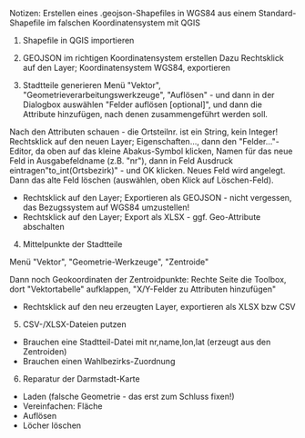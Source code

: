 Notizen: Erstellen eines .geojson-Shapefiles in WGS84 aus einem Standard-Shapefile im falschen Koordinatensystem mit QGIS

1. Shapefile in QGIS importieren 

2. GEOJSON im richtigen Koordinatensystem erstellen
Dazu Rechtsklick auf den Layer; Koordinatensystem WGS84, exportieren

3. Stadtteile generieren
Menü "Vektor", "Geometrieverarbeitungswerkzeuge", "Auflösen" - und dann in der Dialogbox auswählen "Felder auflösen [optional]", und dann die Attribute hinzufügen, nach denen zusammengeführt werden soll. 

Nach den Attributen schauen - die Ortsteilnr. ist ein String, kein Integer! Rechtsklick auf den neuen Layer; Eigenschaften..., dann den "Felder..."-Editor, da oben auf das kleine Abakus-Symbol klicken, Namen für das neue Feld in Ausgabefeldname (z.B. "nr"), dann in Feld Ausdruck eintragen"to_int(Ortsbezirk)" - und OK klicken. Neues Feld wird angelegt. Dann das alte Feld löschen (auswählen, oben Klick auf Löschen-Feld).

- Rechtsklick auf den Layer; Exportieren als GEOJSON - nicht vergessen, das Bezugssystem auf WGS84 umzustellen!
- Rechtsklick auf den Layer; Export als XLSX - ggf. Geo-Attribute abschalten

4. Mittelpunkte der Stadtteile

Menü "Vektor", "Geometrie-Werkzeuge", "Zentroide"

Dann noch Geokoordinaten der Zentroidpunkte: Rechte Seite die Toolbox, dort "Vektortabelle" aufklappen, "X/Y-Felder zu Attributen hinzufügen"

- Rechtsklick auf den neu erzeugten Layer, exportieren als XLSX bzw CSV

5. CSV-/XLSX-Dateien putzen

- Brauchen eine Stadtteil-Datei mit nr,name,lon,lat (erzeugt aus den Zentroiden)
- Brauchen einen Wahlbezirks-Zuordnung


6. Reparatur der Darmstadt-Karte

- Laden (falsche Geometrie - das erst zum Schluss fixen!)
- Vereinfachen: Fläche
- Auflösen
- Löcher löschen